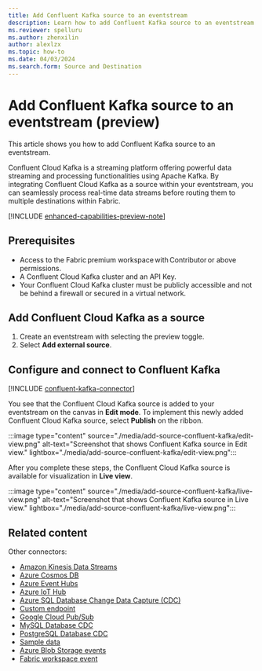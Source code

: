 ```yaml
---
title: Add Confluent Kafka source to an eventstream
description: Learn how to add Confluent Kafka source to an eventstream.
ms.reviewer: spelluru
ms.author: zhenxilin
author: alexlzx
ms.topic: how-to
ms.date: 04/03/2024
ms.search.form: Source and Destination
---
```


# Add Confluent Kafka source to an eventstream (preview)
This article shows you how to add Confluent Kafka source to an eventstream. 

Confluent Cloud Kafka is a streaming platform offering powerful data streaming and processing functionalities using Apache Kafka. By integrating Confluent Cloud Kafka as a source within your eventstream, you can seamlessly process real-time data streams before routing them to multiple destinations within Fabric. 

[!INCLUDE [enhanced-capabilities-preview-note](./includes/enhanced-capabilities-preview-note.md)]

## Prerequisites 

- Access to the Fabric premium workspace with Contributor or above permissions. 
- A Confluent Cloud Kafka cluster and an API Key. 
- Your Confluent Cloud Kafka cluster must be publicly accessible and not be behind a firewall or secured in a virtual network.

## Add Confluent Cloud Kafka as a source 

1. Create an eventstream with selecting the preview toggle.
1. Select **Add external source**.

## Configure and connect to Confluent Kafka

[!INCLUDE [confluent-kafka-connector](./includes/confluent-kafka-source-connector.md)]

You see that the Confluent Cloud Kafka source is added to your eventstream on the canvas in **Edit mode**. To implement this newly added Confluent Cloud Kafka source, select **Publish** on the ribbon. 

:::image type="content" source="./media/add-source-confluent-kafka/edit-view.png" alt-text="Screenshot that shows Confluent Kafka source in Edit view." lightbox="./media/add-source-confluent-kafka/edit-view.png":::

After you complete these steps, the Confluent Cloud Kafka source is available for visualization in **Live view**.

:::image type="content" source="./media/add-source-confluent-kafka/live-view.png" alt-text="Screenshot that shows Confluent Kafka source in Live view." lightbox="./media/add-source-confluent-kafka/live-view.png":::


## Related content

Other connectors:

- [Amazon Kinesis Data Streams](add-source-amazon-kinesis-data-streams.md)
- [Azure Cosmos DB](add-source-azure-cosmos-db-change-data-capture.md)
- [Azure Event Hubs](add-source-azure-event-hubs.md)
- [Azure IoT Hub](add-source-azure-iot-hub.md)
- [Azure SQL Database Change Data Capture (CDC)](add-source-azure-sql-database-change-data-capture.md)
- [Custom endpoint](add-source-custom-app.md)
- [Google Cloud Pub/Sub](add-source-google-cloud-pub-sub.md) 
- [MySQL Database CDC](add-source-mysql-database-change-data-capture.md)
- [PostgreSQL Database CDC](add-source-postgresql-database-change-data-capture.md)
- [Sample data](add-source-sample-data.md)
- [Azure Blob Storage events](add-source-azure-blob-storage.md)
- [Fabric workspace event](add-source-fabric-workspace.md)
